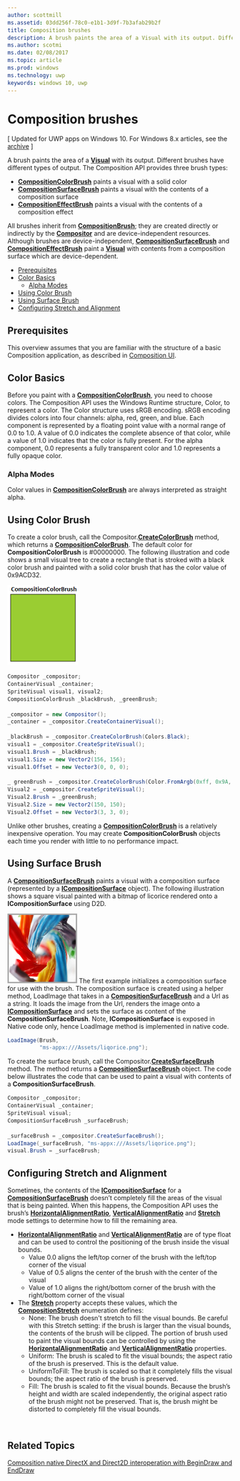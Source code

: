 ```yaml
---
author: scottmill
ms.assetid: 03dd256f-78c0-e1b1-3d9f-7b3afab29b2f
title: Composition brushes
description: A brush paints the area of a Visual with its output. Different brushes have different types of output.
ms.author: scotmi
ms.date: 02/08/2017
ms.topic: article
ms.prod: windows
ms.technology: uwp
keywords: windows 10, uwp
---
```

# Composition brushes

\[ Updated for UWP apps on Windows 10. For Windows 8.x articles, see the [archive](http://go.microsoft.com/fwlink/p/?linkid=619132) \]

A brush paints the area of a [**Visual**](https://msdn.microsoft.com/library/windows/apps/Dn706858) with its output. Different brushes have different types of output. The Composition API provides three brush types:

-   [**CompositionColorBrush**](https://msdn.microsoft.com/library/windows/apps/Mt589399) paints a visual with a solid color
-   [**CompositionSurfaceBrush**](https://msdn.microsoft.com/library/windows/apps/Mt589415) paints a visual with the contents of a composition surface
-   [**CompositionEffectBrush**](https://msdn.microsoft.com/library/windows/apps/Mt589406) paints a visual with the contents of a composition effect

All brushes inherit from [**CompositionBrush**](https://msdn.microsoft.com/library/windows/apps/Mt589398); they are created directly or indirectly by the [**Compositor**](https://msdn.microsoft.com/library/windows/apps/Dn706789) and are device-independent resources. Although brushes are device-independent, [**CompositionSurfaceBrush**](https://msdn.microsoft.com/library/windows/apps/Mt589415) and [**CompositionEffectBrush**](https://msdn.microsoft.com/library/windows/apps/Mt589406) paint a [**Visual**](https://msdn.microsoft.com/library/windows/apps/Dn706858) with contents from a composition surface which are device-dependent.

-   [Prerequisites](./composition-brushes.md#prerequisites)
-   [Color Basics](./composition-brushes.md#color-basics)
    -   [Alpha Modes](./composition-brushes.md#alpha-modes)
-   [Using Color Brush](./composition-brushes.md#using-color-brush)
-   [Using Surface Brush](./composition-brushes.md#using-surface-brush)
-   [Configuring Stretch and Alignment](./composition-brushes.md#configuring-stretch-and-alignment)

## Prerequisites

This overview assumes that you are familiar with the structure of a basic Composition application, as described in [Composition UI](visual-layer.md).

## Color Basics

Before you paint with a [**CompositionColorBrush**](https://msdn.microsoft.com/library/windows/apps/Mt589399), you need to choose colors. The Composition API uses the Windows Runtime structure, Color, to represent a color. The Color structure uses sRGB encoding. sRGB encoding divides colors into four channels: alpha, red, green, and blue. Each component is represented by a floating point value with a normal range of 0.0 to 1.0. A value of 0.0 indicates the complete absence of that color, while a value of 1.0 indicates that the color is fully present. For the alpha component, 0.0 represents a fully transparent color and 1.0 represents a fully opaque color.

### Alpha Modes

Color values in [**CompositionColorBrush**](https://msdn.microsoft.com/library/windows/apps/Mt589399) are always interpreted as straight alpha.

## Using Color Brush

To create a color brush, call the Compositor.[**CreateColorBrush**](https://msdn.microsoft.com/library/windows/apps/windows.ui.composition.compositor.createcolorbrush.aspx) method, which returns a [**CompositionColorBrush**](https://msdn.microsoft.com/library/windows/apps/Mt589399). The default color for **CompositionColorBrush** is \#00000000. The following illustration and code shows a small visual tree to create a rectangle that is stroked with a black color brush and painted with a solid color brush that has the color value of 0x9ACD32.

![CompositionColorBrush](images/composition-compositioncolorbrush.png)
```cs
Compositor _compositor;
ContainerVisual _container;
SpriteVisual visual1, visual2;
CompositionColorBrush _blackBrush, _greenBrush; 

_compositor = new Compositor();
_container = _compositor.CreateContainerVisual();

_blackBrush = _compositor.CreateColorBrush(Colors.Black);
visual1 = _compositor.CreateSpriteVisual();
visual1.Brush = _blackBrush;
visual1.Size = new Vector2(156, 156);
visual1.Offset = new Vector3(0, 0, 0);

_ greenBrush = _compositor.CreateColorBrush(Color.FromArgb(0xff, 0x9A, 0xCD, 0x32));
Visual2 = _compositor.CreateSpriteVisual();
Visual2.Brush = _greenBrush;
Visual2.Size = new Vector2(150, 150);
Visual2.Offset = new Vector3(3, 3, 0);
```

Unlike other brushes, creating a [**CompositionColorBrush**](https://msdn.microsoft.com/library/windows/apps/Mt589399) is a relatively inexpensive operation. You may create **CompositionColorBrush** objects each time you render with little to no performance impact.

## Using Surface Brush

A [**CompositionSurfaceBrush**](https://msdn.microsoft.com/library/windows/apps/Mt589415) paints a visual with a composition surface (represented by a [**ICompositionSurface**](https://msdn.microsoft.com/library/windows/apps/Dn706819) object). The following illustration shows a square visual painted with a bitmap of licorice rendered onto a **ICompositionSurface** using D2D.

![CompositionSurfaceBrush](images/composition-compositionsurfacebrush.png)
The first example initializes a composition surface for use with the brush. The composition surface is created using a helper method, LoadImage that takes in a [**CompositionSurfaceBrush**](https://msdn.microsoft.com/library/windows/apps/Mt589415) and a Url as a string. It loads the image from the Url, renders the image onto a [**ICompositionSurface**](https://msdn.microsoft.com/library/windows/apps/Dn706819) and sets the surface as content of the **CompositionSurfaceBrush**. Note, **ICompositionSurface** is exposed in Native code only, hence LoadImage method is implemented in native code.

```cs
LoadImage(Brush,
          "ms-appx:///Assets/liqorice.png");
```

To create the surface brush, call the Compositor.[**CreateSurfaceBrush**](https://msdn.microsoft.com/library/windows/apps/windows.ui.composition.compositor.createsurfacebrush.aspx) method. The method returns a [**CompositionSurfaceBrush**](https://msdn.microsoft.com/library/windows/apps/Mt589415) object. The code below illustrates the code that can be used to paint a visual with contents of a **CompositionSurfaceBrush**.

```cs
Compositor _compositor;
ContainerVisual _container;
SpriteVisual visual;
CompositionSurfaceBrush _surfaceBrush;

_surfaceBrush = _compositor.CreateSurfaceBrush();
LoadImage(_surfaceBrush, "ms-appx:///Assets/liqorice.png");
visual.Brush = _surfaceBrush;
```

## Configuring Stretch and Alignment

Sometimes, the contents of the [**ICompositionSurface**](https://msdn.microsoft.com/library/windows/apps/Dn706819) for a [**CompositionSurfaceBrush**](https://msdn.microsoft.com/library/windows/apps/Mt589415) doesn’t completely fill the areas of the visual that is being painted. When this happens, the Composition API uses the brush’s [**HorizontalAlignmentRatio**](https://msdn.microsoft.com/library/windows/apps/windows.ui.composition.compositionsurfacebrush.horizontalalignmentratio.aspx), [**VerticalAlignmentRatio**](https://msdn.microsoft.com/library/windows/apps/windows.ui.composition.compositionsurfacebrush.verticalalignmentratio) and [**Stretch**](https://msdn.microsoft.com/library/windows/apps/windows.ui.composition.compositionsurfacebrush.stretch) mode settings to determine how to fill the remaining area.

-   [**HorizontalAlignmentRatio**](https://msdn.microsoft.com/library/windows/apps/windows.ui.composition.compositionsurfacebrush.horizontalalignmentratio.aspx) and [**VerticalAlignmentRatio**](https://msdn.microsoft.com/library/windows/apps/windows.ui.composition.compositionsurfacebrush.verticalalignmentratio) are of type float and can be used to control the positioning of the brush inside the visual bounds.
    -   Value 0.0 aligns the left/top corner of the brush with the left/top corner of the visual
    -   Value of 0.5 aligns the center of the brush with the center of the visual
    -   Value of 1.0 aligns the right/bottom corner of the brush with the right/bottom corner of the visual
-   The [**Stretch**](https://msdn.microsoft.com/library/windows/apps/windows.ui.composition.compositionsurfacebrush.stretch) property accepts these values, which the [**CompositionStretch**](https://msdn.microsoft.com/library/windows/apps/Dn706786) enumeration defines:
    -   None: The brush doesn't stretch to fill the visual bounds. Be careful with this Stretch setting: if the brush is larger than the visual bounds, the contents of the brush will be clipped. The portion of brush used to paint the visual bounds can be controlled by using the [**HorizontalAlignmentRatio**](https://msdn.microsoft.com/library/windows/apps/windows.ui.composition.compositionsurfacebrush.horizontalalignmentratio.aspx) and [**VerticalAlignmentRatio**](https://msdn.microsoft.com/library/windows/apps/windows.ui.composition.compositionsurfacebrush.verticalalignmentratio) properties.
    -   Uniform: The brush is scaled to fit the visual bounds; the aspect ratio of the brush is preserved. This is the default value.
    -   UniformToFill: The brush is scaled so that it completely fills the visual bounds; the aspect ratio of the brush is preserved.
    -   Fill: The brush is scaled to fit the visual bounds. Because the brush’s height and width are scaled independently, the original aspect ratio of the brush might not be preserved. That is, the brush might be distorted to completely fill the visual bounds.

 

## Related Topics
[Composition native DirectX and Direct2D interoperation with BeginDraw and EndDraw](composition-native-interop.md)




